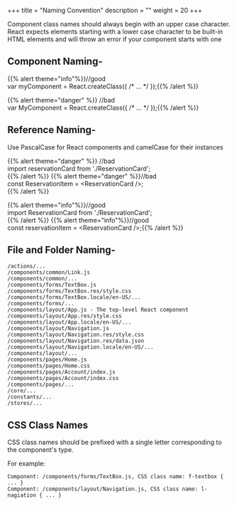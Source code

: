 +++
title = "Naming Convention"
description = ""
weight = 20
+++


Component class names should always begin with an upper case character. React expects elements starting with a lower case character to be built-in HTML elements and will throw an error if your component starts with one

## Component Naming-

{{% alert theme="info"%}}//good</br>
 var myComponent = React.createClass({ /* ... */ });{{% /alert %}}

{{% alert theme="danger" %}} //bad </br>
var MyComponent = React.createClass({ /* ... */ });{{% /alert %}}

## Reference Naming-

Use PascalCase for React components and camelCase for their instances

{{% alert theme="danger" %}} //bad </br>
import reservationCard from './ReservationCard';</br>{{% /alert %}}
{{% alert theme="danger" %}}//bad </br>
const ReservationItem = \<ReservationCard />;</br> {{% /alert %}}

{{% alert theme="info"%}}//good</br>
 import ReservationCard from './ReservationCard'; </br>{{% /alert %}}
{{% alert theme="info"%}}//good</br>
const reservationItem = \<ReservationCard />;{{% /alert %}}

## File and Folder Naming-
```
/actions/...
/components/common/Link.js
/components/common/...
/components/forms/TextBox.js
/components/forms/TextBox.res/style.css
/components/forms/TextBox.locale/en-US/...
/components/forms/...
/components/layout/App.js - The top-level React component
/components/layout/App.res/style.css
/components/layout/App.locale/en-US/...
/components/layout/Navigation.js
/components/layout/Navigation.res/style.css
/components/layout/Navigation.res/data.json
/components/layout/Navigation.locale/en-US/...
/components/layout/...
/components/pages/Home.js
/components/pages/Home.css
/components/pages/Account/index.js
/components/pages/Account/index.css
/components/pages/...
/core/...
/constants/...
/stores/...
```

## CSS Class Names

CSS class names should be prefixed with a single letter corresponding to the component's type.

For example:
```
Component: /components/forms/TextBox.js, CSS class name: f-textbox { ... }
Component: /components/layout/Navigation.js, CSS class name: l-nagiation { ... }
```